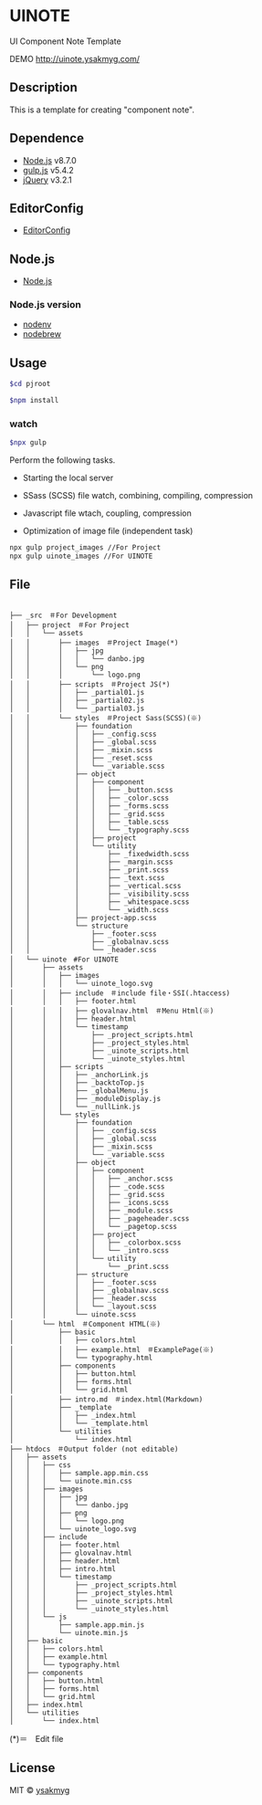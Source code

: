 # UINOTE

UI Component Note Template  

DEMO
http://uinote.ysakmyg.com/

## Description

This is a template for creating "component note".

## Dependence

* [Node.js](https://nodejs.org/ja/) v8.7.0
* [gulp.js](https://gulpjs.com/) v5.4.2
* [jQuery](https://jquery.com/) v3.2.1


## EditorConfig

* [EditorConfig](http://editorconfig.org/#download)

## Node.js

* [Node.js](https://nodejs.org/ja/)

### Node.js version

* [nodenv](https://github.com/nodenv/nodenv)
* [nodebrew](https://github.com/hokaccha/nodebrew)

## Usage

```bash
$cd pjroot
```

```bash
$npm install
```

### watch

```bash
$npx gulp
```

Perform the following tasks.

* Starting the local server
* SSass (SCSS) file watch, combining, compiling, compression
* Javascript file wtach, coupling, compression

* Optimization of image file (independent task)

```bash
npx gulp project_images //For Project
npx gulp uinote_images //For UINOTE
```

## File

```text

├── _src　＃For Development
│   ├── project　＃For Project
│   │   └── assets
│   │       ├── images　＃Project Image(*)
│   │       │   ├── jpg
│   │       │   │   └── danbo.jpg
│   │       │   └── png
│   │       │       └── logo.png
│   │       ├── scripts　＃Project JS(*)
│   │       │   ├── _partial01.js
│   │       │   ├── _partial02.js
│   │       │   └── _partial03.js
│   │       └── styles　＃Project Sass(SCSS)(※)
│   │           ├── foundation
│   │           │   ├── _config.scss
│   │           │   ├── _global.scss
│   │           │   ├── _mixin.scss
│   │           │   ├── _reset.scss
│   │           │   └── _variable.scss
│   │           ├── object
│   │           │   ├── component
│   │           │   │   ├── _button.scss
│   │           │   │   ├── _color.scss
│   │           │   │   ├── _forms.scss
│   │           │   │   ├── _grid.scss
│   │           │   │   ├── _table.scss
│   │           │   │   └── _typography.scss
│   │           │   ├── project
│   │           │   └── utility
│   │           │       ├── _fixedwidth.scss
│   │           │       ├── _margin.scss
│   │           │       ├── _print.scss
│   │           │       ├── _text.scss
│   │           │       ├── _vertical.scss
│   │           │       ├── _visibility.scss
│   │           │       ├── _whitespace.scss
│   │           │       └── _width.scss
│   │           ├── project-app.scss
│   │           └── structure
│   │               ├── _footer.scss
│   │               ├── _globalnav.scss
│   │               └── _header.scss
│   └── uinote　#For UINOTE
│       ├── assets
│       │   ├── images
│       │   │   └── uinote_logo.svg
│       │   ├── include　＃include file・SSI(.htaccess)
│       │   │   ├── footer.html
│       │   │   ├── glovalnav.html　＃Menu Html(※)
│       │   │   ├── header.html
│       │   │   └── timestamp
│       │   │       ├── _project_scripts.html
│       │   │       ├── _project_styles.html
│       │   │       ├── _uinote_scripts.html
│       │   │       └── _uinote_styles.html
│       │   ├── scripts
│       │   │   ├── _anchorLink.js
│       │   │   ├── _backtoTop.js
│       │   │   ├── _globalMenu.js
│       │   │   ├── _moduleDisplay.js
│       │   │   └── _nullLink.js
│       │   └── styles
│       │       ├── foundation
│       │       │   ├── _config.scss
│       │       │   ├── _global.scss
│       │       │   ├── _mixin.scss
│       │       │   └── _variable.scss
│       │       ├── object
│       │       │   ├── component
│       │       │   │   ├── _anchor.scss
│       │       │   │   ├── _code.scss
│       │       │   │   ├── _grid.scss
│       │       │   │   ├── _icons.scss
│       │       │   │   ├── _module.scss
│       │       │   │   ├── _pageheader.scss
│       │       │   │   └── _pagetop.scss
│       │       │   ├── project
│       │       │   │   ├── _colorbox.scss
│       │       │   │   └── _intro.scss
│       │       │   └── utility
│       │       │       └── _print.scss
│       │       ├── structure
│       │       │   ├── _footer.scss
│       │       │   ├── _globalnav.scss
│       │       │   ├── _header.scss
│       │       │   └── _layout.scss
│       │       └── uinote.scss
│       └── html　＃Component HTML(※)
│           ├── basic
│           │   ├── colors.html
│           │   ├── example.html　＃ExamplePage(※)
│           │   └── typography.html
│           ├── components
│           │   ├── button.html
│           │   ├── forms.html
│           │   └── grid.html
│           ├── intro.md　＃index.html(Markdown)
│           ├── _template
│           │   ├── _index.html
│           │   └── _template.html
│           └── utilities
│               └── index.html
├── htdocs　＃Output folder (not editable)
│   ├── assets
│   │   ├── css
│   │   │   ├── sample.app.min.css
│   │   │   └── uinote.min.css
│   │   ├── images
│   │   │   ├── jpg
│   │   │   │   └── danbo.jpg
│   │   │   ├── png
│   │   │   │   └── logo.png
│   │   │   └── uinote_logo.svg
│   │   ├── include
│   │   │   ├── footer.html
│   │   │   ├── glovalnav.html
│   │   │   ├── header.html
│   │   │   ├── intro.html
│   │   │   └── timestamp
│   │   │       ├── _project_scripts.html
│   │   │       ├── _project_styles.html
│   │   │       ├── _uinote_scripts.html
│   │   │       └── _uinote_styles.html
│   │   └── js
│   │       ├── sample.app.min.js
│   │       └── uinote.min.js
│   ├── basic
│   │   ├── colors.html
│   │   ├── example.html
│   │   └── typography.html
│   ├── components
│   │   ├── button.html
│   │   ├── forms.html
│   │   └── grid.html
│   ├── index.html
│   └── utilities
│       └── index.html
```
(*)＝　Edit file

## License
MIT © [ysakmyg](https://github.com/ysakmyg)

